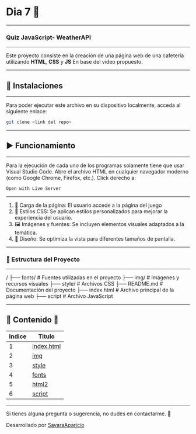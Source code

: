 # Dia 7 📌
---
### Quiz JavaScript- WeatherAPI
---

Este proyecto consiste en la creación de una página web de una cafetería utilizando **HTML**, **CSS** y **JS**
En base del video propuesto.

---
## 🔩 Instalaciones 
---
Para poder ejecutar este archivo en su dispositivo localmente, acceda al siguiente enlace: 

```sh
git clone <link del repo>
```
---
## ▶️ Funcionamiento
---
Para la ejecución de cada uno de los programas solamente tiene que usar Visual Studio Code. Abre el archivo HTML en cualquier navegador moderno (como Google Chrome, Firefox, etc.). Click derecho a:

```sh
Open with Live Server
```

---
1. 🏁 Carga de la página: El usuario accede a la página del juego
2. 🎨 Estilos CSS: Se aplican estilos personalizados para mejorar la experiencia del usuario.
3. 🖼️ Imágenes y fuentes: Se incluyen elementos visuales adaptados a la temática.
4. 📄 Diseño: Se optimiza la vista para diferentes tamaños de pantalla.

---
### 📁 Estructura del Proyecto
---
/
├── fonts/           # Fuentes utilizadas en el proyecto
├── img/             # Imágenes y recursos visuales
├── style/           # Archivos CSS
├── README.md        # Documentación del proyecto
├── index.html       # Archivo principal de la página web
├── script           # Archivo JavaScript

---
📌 Contenido 📖
---

| Indice | Titulo  |
|--|--|
| 1 | [index.html](index.html) |
| 2 | [img](img) |
| 3 | [style](style) |
| 4 | [fonts](fonts) |
| 5 | [html2](html2) |
| 6 | [script](script.js) |

---
Si tienes alguna pregunta o sugerencia, no dudes en contactarme. 🚀

Desarrollado por [SayaraAparicio](https://github.com/SayaraAparicio/)
